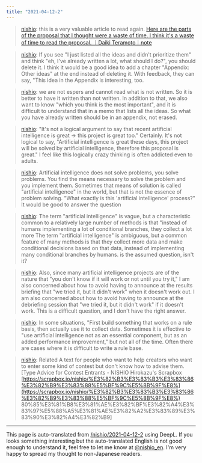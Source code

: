```yaml
---
title: "2021-04-12-2"
---
```


> [nishio](https://twitter.com/nishio/status/1381430565522481152): this is a very valuable article to read again.
> [Here are the parts of the proposal that I thought were a waste of time. I think it's a waste of time to read the proposal. ｜Daiki Teramoto｜note](https://note.com/teramotodaiki/n/n148d35899016)

> [nishio](https://twitter.com/nishio/status/1381431521370808322): If you see "I just listed all the ideas and didn't prioritize them" and think "eh, I've already written a lot, what should I do?", you should delete it. I think it would be a good idea to add a chapter "Appendix: Other ideas" at the end instead of deleting it. With feedback, they can say, "This idea in the Appendix is interesting, too.

> [nishio](https://twitter.com/nishio/status/1381432129817505795): we are not espers and cannot read what is not written. So it is better to have it written than not written. In addition to that, we also want to know "which you think is the most important", and it is difficult to understand that in a memo that lists all the ideas. So what you have already written should be in an appendix, not erased.

> [nishio](https://twitter.com/nishio/status/1381433636742828032): "It's not a logical argument to say that recent artificial intelligence is great -> this project is great too."
> Certainly. It's not logical to say, "Artificial intelligence is great these days, this project will be solved by artificial intelligence, therefore this proposal is great."
> I feel like this logically crazy thinking is often addicted even to adults.

> [nishio](https://twitter.com/nishio/status/1381434439981391875): Artificial intelligence does not solve problems, you solve problems. You find the means necessary to solve the problem and you implement them. Sometimes that means of solution is called "artificial intelligence" in the world, but that is not the essence of problem solving.
> "What exactly is this 'artificial intelligence' process?" It would be good to answer the question

> [nishio](https://twitter.com/nishio/status/1381436031631642625): The term "artificial intelligence" is vague, but a characteristic common to a relatively large number of methods is that "instead of humans implementing a lot of conditional branches, they collect a lot more The term "artificial intelligence" is ambiguous, but a common feature of many methods is that they collect more data and make conditional decisions based on that data, instead of implementing many conditional branches by humans. is the assumed question, isn't it?

> [nishio](https://twitter.com/nishio/status/1381437790756372482): Also, since many artificial intelligence projects are of the nature that "you don't know if it will work or not until you try it," I am also concerned about how to avoid having to announce at the results briefing that "we tried it, but it didn't work" when it doesn't work out. I am also concerned about how to avoid having to announce at the debriefing session that "we tried it, but it didn't work" if it doesn't work. This is a difficult question, and I don't have the right answer.

> [nishio](https://twitter.com/nishio/status/1381438206881660930): In some situations, "First build something that works on a rule basis, then actually use it to collect data. Sometimes it is effective to "use artificial intelligence not as an essential component, but as an added performance improvement," but not all of the time. Often there are cases where it is difficult to write a rule base.

> [nishio](https://twitter.com/nishio/status/1381440506282921991): Related
>  A text for people who want to help creators who want to enter some kind of contest but don't know how to advise them.
> [Type Advice for Contest Entrants - NISHIO Hirokazu's Scrapbox [https://scrapbox.io/nishio/%E3%82%B3%E3%83%B3%E3%83%86%E3%82%B9%E3%83%88%E5%BF%9C%E5%8B%9F%E8%](https://scrapbox.io/nishio/%E3%82%B3%E3%83%B3%E3%83%86%E3%82%B9%E3%83%88%E5%BF%9C%E5%8B%9F%E8%) 80%85%E3%81%B8%E3%81%AE%E3%82%BF%E3%82%A4%E3%83%97%E5%88%A5%E3%81%AE%E3%82%A2%E3%83%89%E3%83%90%E3%82%A4%E3%82%B9]

---
This page is auto-translated from [/nishio/2021-04-12-2](https://scrapbox.io/nishio/2021-04-12-2) using DeepL. If you looks something interesting but the auto-translated English is not good enough to understand it, feel free to let me know at [@nishio_en](https://twitter.com/nishio_en). I'm very happy to spread my thought to non-Japanese readers.